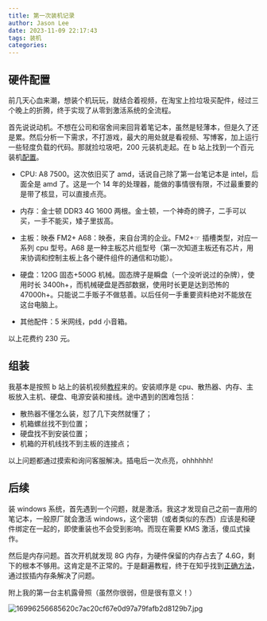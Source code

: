 ```yaml
---
title: 第一次装机记录
author: Jason Lee
date: 2023-11-09 22:17:43
tags: 装机
categories:
---
```


## 硬件配置

前几天心血来潮，想装个机玩玩，就结合着视频，在淘宝上捡垃圾买配件，经过三个晚上的折腾，终于实现了从零到激活系统的全流程。

首先说说动机。不想在公司和宿舍间来回背着笔记本，虽然是轻薄本，但是久了还是累。然后分析一下需求，不打游戏，最大的用处就是看视频、写博客，加上运行一些轻度负载的代码。那就捡垃圾吧，200 元装机走起。在 b 站上找到一个百元装机[配置](https://www.bilibili.com/read/cv22320929/?spm_id_from=333.999.0.0&jump_opus=1)。

- CPU: A8 7500。这次依旧买了 amd，话说自己除了第一台笔记本是 intel，后面全是 amd 了。这是一个 14 年的处理器，能做的事情很有限，不过最重要的是带了核显，可以直接点亮。

- 内存：金士顿 DDR3 4G 1600 两根。金士顿，一个神奇的牌子，二手可以买，一手不能买，矮子里拔高。

- 主板：映泰 FM2+ A68：映泰，来自台湾的企业。FM2+☞ 插槽类型，对应一系列 cpu 型号。A68 是一种主板芯片组型号（第一次知道主板还有芯片，用来协调和控制主板上各个硬件组件的通信和功能）。

- 硬盘：120G 固态+500G 机械。固态牌子是瞬盘（一个没听说过的杂牌），使用时长 3400h+，而机械硬盘是西部数据，使用时长更是达到恐怖的 47000h+。只能说二手贩子不做慈善。以后任何一手重要资料绝对不能放在这台电脑上。

- 其他配件：5 米网线，pdd 小音箱。

以上花费约 230 元。

## 组装

我基本是按照 b 站上的装机视频[教程](https://www.bilibili.com/video/BV1BG4y137mG/?spm_id_from=333.337.search-card.all.click&vd_source=71c0be7c56c09a5e949353c5bf93df72)来的。安装顺序是 cpu、散热器、内存、主板放入主机、硬盘、电源安装和接线。途中遇到的困难包括：

- 散热器不懂怎么装，怼了几下突然就懂了；
- 机箱螺丝找不到位置；
- 硬盘找不到安装位置；
- 机箱的开机线找不到主板的连接点；

以上问题都通过摸索和询问客服解决。插电后一次点亮，ohhhhhh!

## 后续

装 windows 系统，首先遇到一个问题，就是激活。我这才发现自己之前一直用的笔记本，一般原厂就会激活 windows，这个密钥（或者类似的东西）应该是和硬件绑定在一起的，即使重装也不会受到影响。而现在需要 KMS 激活，傻瓜式操作。

然后是内存问题。首次开机就发现 8G 内存，为硬件保留的内存占去了 4.6G，剩下的根本不够用。这肯定是不正常的。于是翻遍教程，终于在知乎找到[正确方法](https://www.zhihu.com/question/330429549/answer/974943172)，通过拔插内存条解决了问题。

附上我的第一台主机露骨照（虽然你很弱，但是很有意义！）

![16996256685620c7ac20cf67e0d97a79fafb2d8129b7.jpg](https://cdn.jsdelivr.net/gh/li199-code/blog-img-2@main/16996256685620c7ac20cf67e0d97a79fafb2d8129b7.jpg)

